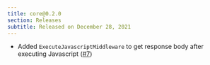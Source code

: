 ```yaml
---
title: core@0.2.0
section: Releases
subtitle: Released on December 28, 2021
---
```


- Added `ExecuteJavascriptMiddleware` to get response body after executing Javascript ([#7](https://github.com/roach-php/core/pull/7))